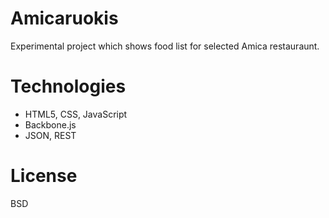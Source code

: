 # Amicaruokis

Experimental project which shows food list for selected Amica restauraunt.

# Technologies

* HTML5, CSS, JavaScript
* Backbone.js
* JSON, REST

# License

BSD
